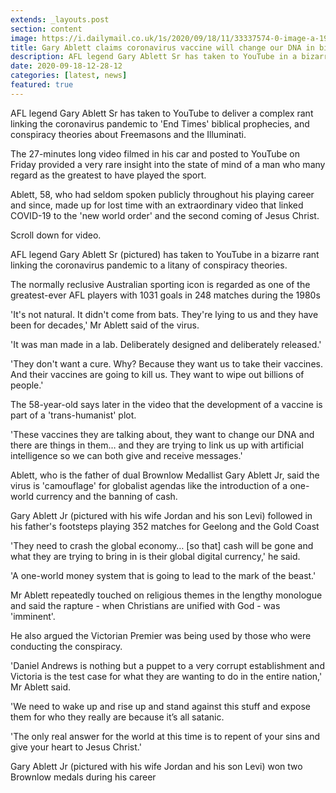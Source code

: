 ```yaml
---
extends: _layouts.post
section: content
image: https://i.dailymail.co.uk/1s/2020/09/18/11/33337574-0-image-a-19_1600426625955.jpg 
title: Gary Ablett claims coronavirus vaccine will change our DNA in bizarre rant 
description: AFL legend Gary Ablett Sr has taken to YouTube in a bizarre rant linking the coronavirus pandemic to a litany of conspiracy theories. 
date: 2020-09-18-12-28-12 
categories: [latest, news] 
featured: true 
--- 
```

AFL legend Gary Ablett Sr has taken to YouTube to deliver a complex rant linking the coronavirus pandemic to 'End Times' biblical prophecies, and conspiracy theories about Freemasons and the Illuminati.

The 27-minutes long video filmed in his car and posted to YouTube on Friday provided a very rare insight into the state of mind of a man who many regard as the greatest to have played the sport.

Ablett, 58, who had seldom spoken publicly throughout his playing career and since, made up for lost time with an extraordinary video that linked COVID-19 to the 'new world order' and the second coming of Jesus Christ.

Scroll down for video. 

AFL legend Gary Ablett Sr (pictured) has taken to YouTube in a bizarre rant linking the coronavirus pandemic to a litany of conspiracy theories.

The normally reclusive Australian sporting icon is regarded as one of the greatest-ever AFL players with 1031 goals in 248 matches during the 1980s

'It's not natural. It didn't come from bats. They're lying to us and they have been for decades,' Mr Ablett said of the virus.

'It was man made in a lab. Deliberately designed and deliberately released.'

'They don't want a cure. Why? Because they want us to take their vaccines. And their vaccines are going to kill us. They want to wipe out billions of people.'

The 58-year-old says later in the video that the development of a vaccine is part of a 'trans-humanist' plot.

'These vaccines they are talking about, they want to change our DNA and there are things in them… and they are trying to link us up with artificial intelligence so we can both give and receive messages.' 

Ablett, who is the father of dual Brownlow Medallist Gary Ablett Jr, said the virus is 'camouflage' for globalist agendas like the introduction of a one-world currency and the banning of cash.  

Gary Ablett Jr (pictured with his wife Jordan and his son Levi) followed in his father's footsteps playing 352 matches for Geelong and the Gold Coast 

'They need to crash the global economy… [so that] cash will be gone and what they are trying to bring in is their global digital currency,' he said.

'A one-world money system that is going to lead to the mark of the beast.'

Mr Ablett repeatedly touched on religious themes in the lengthy monologue and said the rapture - when Christians are unified with God - was 'imminent'.

He also argued the Victorian Premier was being used by those who were conducting the conspiracy.

'Daniel Andrews is nothing but a puppet to a very corrupt establishment and Victoria is the test case for what they are wanting to do in the entire nation,' Mr Ablett said.

'We need to wake up and rise up and stand against this stuff and expose them for who they really are because it’s all satanic.

'The only real answer for the world at this time is to repent of your sins and give your heart to Jesus Christ.' 

Gary Ablett Jr (pictured with his wife Jordan and his son Levi) won two Brownlow medals during his career


